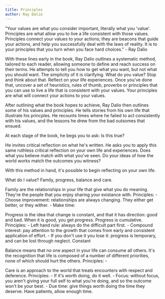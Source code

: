 ```yaml
---
title: Principles
author: Ray Dalio
---
```


"Your values are what you consider important, literally what you 'value'. Principles are what allow you to live a life consistent with those values. Principles connect your values to your actions; they are beacons that guide your actions, and help you successfully deal with the laws of reality. It is to your principles that you turn when you face hard choices." - Ray Dalio

With these lines early in the book, Ray Dalio outlines a systematic method, tailored to each reader, allowing someone to define
and reach success on their terms. He attempts to tell you how to get what you want, but not what you should want. The simplicity of it is clarifying. What do you value? Stop and think about that. Reflect on your life experiences. Once you've done that, uncover a set of heuristics, rules of thumb, proverbs or principles that you can use to live a life that is consistent with your values. Your principles are what will connect your actions to your values. 

After outlining what the book hopes to achieve, Ray Dalio then outlines some of his values and principles. He tells stories from his own life that illustrate his princples. He recounts times where he failed to act consistently with his values, and the lessons he drew from the bad outsomes that ensued. 

At each stage of the book, he begs you to ask: Is this true?
  
He invites critical reflection on what he's written. He asks you to apply this same ruthless critical reflection on your own life and experiences. Does what you believe match with what you've seen. Do your ideas of how the world works match the outcomes you witness?

With this method in hand, it's possible to begin reflecting on your own life. 

What do I value? Family, progress, balance and care. 

Family are the relationships in your life that give what you do meaning. They're the people that you enjoy sharing your existance with.
  Principles:
    - Choose improvement: relationships are always changing. They either get better, or they wither.
    - Make time: 
    
Progress is the idea that change is constant, and that it has direction: good and bad. When it is good, you get progress. Progress is cumulative.
  Principles:
    - Left hand rule: always do the difficult part first.
    - Compound interest: pay attention to the growth that comes from early and consistent application of effort. 
    - If you don't use it you lose it: progress is temporary, and can be lost through neglect. Constant 
    
Balance means that no one aspect in your life can consume all others. It's the recognition that life is composed of a number of different priorities, none of which should hurt the others.
  Principles:
    - 
    
Care is an approach to the world that treats encounters with respect and deference. 
  Principles:
    - If it's worth doing, do it well.
    - Focus: without focus, you aren't giving your full self to what you're doing, and so the outcome won't be your best.
    - Due time: give things worth doing the time they deserve. Have patients, allow enough time. 
    
    
  
  
